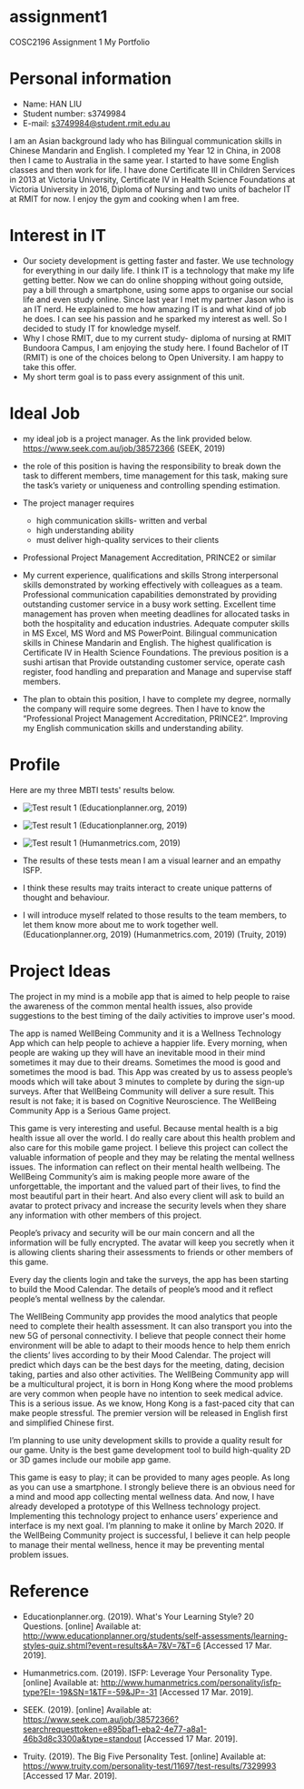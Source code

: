 # assignment1
COSC2196 Assignment 1 My Portfolio

# Personal information
* Name: HAN LIU
* Student number: s3749984
* E-mail: s3749984@student.rmit.edu.au

I am an Asian background lady who has Bilingual communication skills in Chinese Mandarin and English. I completed my Year 12 in China, in 2008 then I came to Australia in the same year. I started to have some English classes and then work for life. I have done Certificate III in Children Services in 2013 at Victoria University, Certificate IV in Health Science Foundations at Victoria University in 2016, Diploma of Nursing and two units of bachelor IT at RMIT for now. I enjoy the gym and cooking when I am free.


# Interest in IT
* Our society development is getting faster and faster. We use technology for everything in our daily life. I think IT is a technology that make my life getting better. Now we can do online shopping without going outside, pay a bill through a smartphone, using some apps to organise our social life and even study online. Since last year I met my partner Jason who is an IT nerd. He explained to me how amazing IT is and what kind of job he does. I can see his passion and he sparked my interest as well. So I decided to study IT for knowledge myself.
* Why I chose RMIT, due to my current study- diploma of nursing at RMIT Bundoora Campus, I am enjoying the study here. I found Bachelor of IT (RMIT) is one of the choices belong to Open University. I am happy to take this offer.
* My short term goal is to pass every assignment of this unit.

# Ideal Job
- my ideal job is a project manager. As the link provided below.
https://www.seek.com.au/job/38572366 (SEEK, 2019)
* the role of this position is having the responsibility to break down the task to different members, time management for this task, making sure the task’s variety or uniqueness and controlling spending estimation.
- The project manager requires
  - high communication skills- written and verbal
  - high understanding ability
  - must deliver high-quality services to their clients
- Professional Project Management Accreditation, PRINCE2 or similar

- My current experience, qualifications and skills
  Strong interpersonal skills demonstrated by working effectively with colleagues as a team.
  Professional communication capabilities demonstrated by providing outstanding customer service in a busy work setting.
  Excellent time management has proven when meeting deadlines for allocated tasks in both the hospitality and education industries.
  Adequate computer skills in MS Excel, MS Word and MS PowerPoint.
  Bilingual communication skills in Chinese Mandarin and English.
  The highest qualification is Certificate IV in Health Science Foundations.
  The previous position is a sushi artisan that Provide outstanding customer service, operate cash register, food handling and preparation and Manage and supervise staff members.
- The plan to obtain this position, I have to complete my degree, normally the company will require some degrees. Then I have to know the “Professional Project Management Accreditation, PRINCE2”. Improving my English communication skills and understanding ability.


# Profile
Here are my three MBTI tests' results below.

- ![Test result 1](https://raw.githubusercontent.com/annabelle131/COSC2196A1/master/my-portfolio_files/image001.png)
 (Educationplanner.org, 2019)

- ![Test result 1](https://raw.githubusercontent.com/annabelle131/COSC2196A1/master/my-portfolio_files/image002.png)
 (Educationplanner.org, 2019)

- ![Test result 1](https://raw.githubusercontent.com/annabelle131/COSC2196A1/master/my-portfolio_files/image003.png)
 (Humanmetrics.com, 2019)

- The results of these tests mean I am a visual learner and an empathy ISFP.
- I think these results may traits interact to create unique patterns of thought and behaviour.
- I will introduce myself related to those results to the team members, to let them know more about me to work together well. (Educationplanner.org, 2019) (Humanmetrics.com, 2019) (Truity, 2019)

# Project Ideas

The project in my mind is a mobile app that is aimed to help people to raise the awareness of the common mental health issues, also provide suggestions to the best timing of the daily activities to improve user's mood.

The app is named WellBeing Community and it is a Wellness Technology App which can help people to achieve a happier life. Every morning, when people are waking up they will have an inevitable mood in their mind sometimes it may due to their dreams. Sometimes the mood is good and sometimes the mood is bad. This App was created by us to assess people’s moods which will take about 3 minutes to complete by during the sign-up surveys. After that WellBeing Community will deliver a sure result. This result is not fake; it is based on Cognitive Neuroscience. The WellBeing Community App is a Serious Game project.

This game is very interesting and useful. Because mental health is a big health issue all over the world. I do really care about this health problem and also care for this mobile game project. I believe this project can collect the valuable information of people and they may be relating the mental wellness issues. The information can reflect on their mental health wellbeing. The WellBeing Community’s aim is making people more aware of the unforgettable, the important and the valued part of their lives, to find the most beautiful part in their heart. And also every client will ask to build an avatar to protect privacy and increase the security levels when they share any information with other members of this project.

People’s privacy and security will be our main concern and all the information will be fully encrypted. The avatar will keep you secretly when it is allowing clients sharing their assessments to friends or other members of this game.

Every day the clients login and take the surveys, the app has been starting to build the Mood Calendar. The details of people’s mood and it reflect people’s mental wellness by the calendar.

The WellBeing Community app provides the mood analytics that people need to complete their health assessment. It can also transport you into the new 5G of personal connectivity. I believe that people connect their home environment will be able to adapt to their moods hence to help them enrich the clients’ lives according to by their Mood Calendar. The project will predict which days can be the best days for the meeting, dating, decision taking, parties and also other activities. The WellBeing Community app will be a multicultural project, it is born in Hong Kong where the mood problems are very common when people have no intention to seek medical advice. This is a serious issue. As we know, Hong Kong is a fast-paced city that can make people stressful. The premier version will be released in English first and simplified Chinese first.

I’m planning to use unity development skills to provide a quality result for our game. Unity is the best game development tool to build high-quality 2D or 3D games include our mobile app game.

This game is easy to play; it can be provided to many ages people. As long as you can use a smartphone.
I strongly believe there is an obvious need for a mind and mood app collecting mental wellness data. And now, I have already developed a prototype of this Wellness technology project. Implementing this technology project to enhance users’ experience and interface is my next goal. I’m planning to make it online by March 2020. If the WellBeing Community project is successful, I believe it can help people to manage their mental wellness, hence it may be preventing mental problem issues.

# Reference
- Educationplanner.org. (2019). What's Your Learning Style? 20 Questions. [online] Available at: http://www.educationplanner.org/students/self-assessments/learning-styles-quiz.shtml?event=results&A=7&V=7&T=6 [Accessed 17 Mar. 2019].



- Humanmetrics.com. (2019). ISFP: Leverage Your Personality Type. [online] Available at: http://www.humanmetrics.com/personality/isfp-type?EI=-19&SN=1&TF=-59&JP=-31 [Accessed 17 Mar. 2019].


- SEEK. (2019). [online] Available at: https://www.seek.com.au/job/38572366?searchrequesttoken=e895baf1-eba2-4e77-a8a1-46b3d8c3300a&type=standout [Accessed 17 Mar. 2019].


- Truity. (2019). The Big Five Personality Test. [online] Available at: https://www.truity.com/personality-test/11697/test-results/7329993 [Accessed 17 Mar. 2019].

